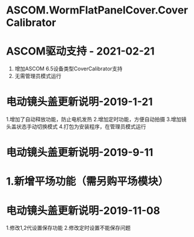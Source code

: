 # ASCOM.WormFlatPanelCover.CoverCalibrator

# ASCOM驱动支持 - 2021-02-21

1. 增加ASCOM 6.5设备类型CoverCalibrator支持
2. 无需管理员模式运行

# 电动镜头盖更新说明-2019-1-21

1.增加了自动释放功能，防止电机发热
2.增加定时功能，方便自动拍摄
3.增加镜头盖状态手动切换模式
4.打包为安装程序，在管理员模式运行

# 电动镜头盖更新说明-2019-9-11

# 1.新增平场功能（需另购平场模块）

# 电动镜头盖更新说明-2019-11-08

1.修改1,2代设置保存功能
2.修改定时设置不能保存问题
